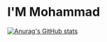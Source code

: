 # I'M Mohammad

[![Anurag's GitHub stats](https://github-readme-stats.vercel.app/api?username=PyScriptPlus&show_icons=true)](https://github.com/PyScriptPlus/github-readme-stats)
